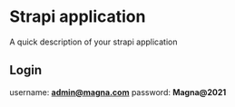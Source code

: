 # Strapi application

A quick description of your strapi application

## Login

username: **admin@magna.com**
password: **Magna@2021**